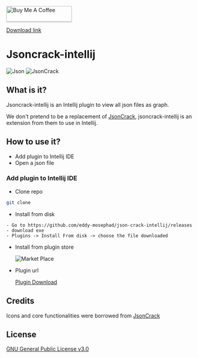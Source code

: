 <a href="https://www.buymeacoffee.com/dalgarins" target="_blank"><img src="https://www.buymeacoffee.com/assets/img/custom_images/orange_img.png" alt="Buy Me A Coffee" style="height: 41px !important;width: 174px !important;box-shadow: 0px 3px 2px 0px rgba(190, 190, 190, 0.5) !important;-webkit-box-shadow: 0px 3px 2px 0px rgba(190, 190, 190, 0.5) !important;" ></a>

[Download link](https://github.com/eddy-mosephad/json-crack-intellij/releases)

# Jsoncrack-intellij

![Json](/images/json_crack1.png)
![JsonCrack](/images/json_crack2.png)

## What is it?

Jsoncrack-intellij is an Intellij plugin to view all json files as graph.

We don't pretend to be a replacement of [JsonCrack](https://jsoncrack.com/editor), jsoncrack-intellij is an extension from them to use in Intellij.

## How to use it?

- Add plugin to Intellij IDE
- Open a json file

### Add plugin to Intellij IDE

- Clone repo

```sh
git clone 
```

- Install from disk

```
- Go to https://github.com/eddy-mosephad/json-crack-intellij/releases
- download exe
- Plugins -> Install From disk -> choose the file downloaded
```

- Install from plugin store

  ![Market Place](/images/marketplace.png)

- Plugin url

  [Plugin Download](https://plugins.jetbrains.com/plugin/18286-ks-explorer)

## Credits

<div>Icons and core functionalities were borrowed from <a href="https://jsoncrack.com/" title="jsoncrack">JsonCrack</a> </div>

## License

[GNU General Public License v3.0](https://github.com/anboralabs/json-crack-intellij/blob/master/LICENSE)
